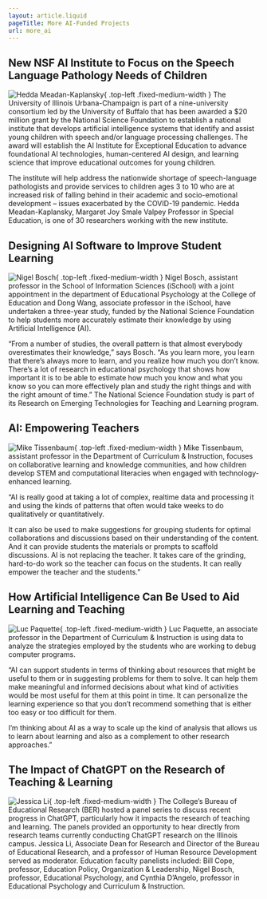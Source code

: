 ```yaml
---
layout: article.liquid
pageTitle: More AI-Funded Projects
url: more_ai
---
```

## New NSF AI Institute to Focus on the Speech Language Pathology Needs of Children

![Hedda Meadan-Kaplansky](/img/16/meadan-kaplansky_hedda.jpg){ .top-left .fixed-medium-width } The University of Illinois Urbana-Champaign is part of a nine-university consortium led by the University of Buffalo that has been awarded a $20 million grant by the National Science Foundation to establish a national institute that develops artificial intelligence systems that identify and assist young children with speech and/or language processing challenges. The award will establish the AI Institute for Exceptional Education to advance foundational AI technologies, human-centered AI design, and learning science that improve educational outcomes for young children.

The institute will help address the nationwide shortage of speech-language pathologists and provide services to children ages 3 to 10 who are at increased risk of falling behind in their academic and socio-emotional development – issues exacerbated by the COVID-19 pandemic. Hedda Meadan-Kaplansky, Margaret Joy Smale Valpey Professor in Special Education, is one of 30 researchers working with the new institute.

## Designing AI Software to Improve Student Learning

![Nigel Bosch](/img/16/bosch.jpg){ .top-left .fixed-medium-width } Nigel Bosch, assistant professor in the School of Information Sciences (iSchool) with a joint appointment in the department of Educational Psychology at the College of Education and Dong Wang, associate professor in the iSchool, have undertaken a three-year study, funded by the National Science Foundation to help students more accurately estimate their knowledge by using Artificial Intelligence (AI).

“From a number of studies, the overall pattern is that almost everybody overestimates their knowledge,” says Bosch. “As you learn more, you learn that there’s always more to learn, and you realize how much you don’t know. There’s a lot of research in educational psychology that shows how important it is to be able to estimate how much you know and what you know so you can more effectively plan and study the right things and with the right amount of time.” The National Science Foundation study is part of its Research on Emerging Technologies for Teaching and Learning program.

## AI: Empowering Teachers

![Mike Tissenbaum](/img/16/tissenbaum.jpg){ .top-left .fixed-medium-width } Mike Tissenbaum, assistant professor in the Department of Curriculum & Instruction, focuses on collaborative learning and knowledge communities, and how children develop STEM and computational literacies when engaged with technology-enhanced learning.

“AI is really good at taking a lot of complex, realtime data and processing it and using the kinds of patterns that often would take weeks to do qualitatively or quantitatively.

It can also be used to make suggestions for grouping students for optimal collaborations and discussions based on their understanding of the content. And it can provide students the materials or prompts to scaffold discussions. AI is not replacing the teacher. It takes care of the grinding, hard-to-do work so the teacher can focus on the students. It can really empower the teacher and the students.”

## How Artificial Intelligence Can Be Used to Aid Learning and Teaching

![Luc Paquette](/img/16/paquette.jpg){ .top-left .fixed-medium-width } Luc Paquette, an associate professor in the Department of Curriculum & Instruction is using data to analyze the strategies employed by the students who are working to debug computer programs.

“AI can support students in terms of thinking about resources that might be useful to them or in suggesting problems for them to solve. It can help them make meaningful and informed decisions about what kind of activities would be most useful for them at this point in time. It can personalize the learning experience so that you don’t recommend something that is either too easy or too difficult for them.

I’m thinking about AI as a way to scale up the kind of analysis that allows us to learn about learning and also as a complement to other research approaches.”

## The Impact of ChatGPT on the Research of Teaching & Learning

![Jessica Li](/img/16/jessica-li.jpg){ .top-left .fixed-medium-width } The College’s Bureau of Educational Research (BER) hosted a panel series to discuss recent progress in ChatGPT, particularly how it impacts the research of teaching and learning. The panels provided an opportunity to hear directly from research teams currently conducting ChatGPT research on the Illinois campus. Jessica Li, Associate Dean for Research and Director of the Bureau of Educational Research, and a professor of Human Resource Development served as moderator. Education faculty panelists included: Bill Cope, professor, Education Policy, Organization & Leadership, Nigel Bosch, professor, Educational Psychology, and Cynthia D’Angelo, professor in Educational Psychology and Curriculum & Instruction.
